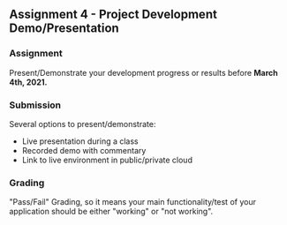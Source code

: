 ## Assignment 4 - Project Development Demo/Presentation

### Assignment

Present/Demonstrate your development progress or results before **March 4th, 
2021.**

### Submission

Several options to present/demonstrate:
- Live presentation during a class
- Recorded demo with commentary
- Link to live environment in public/private cloud

### Grading

"Pass/Fail" Grading, so it means your main functionality/test of your 
application should be either "working" or "not working".

